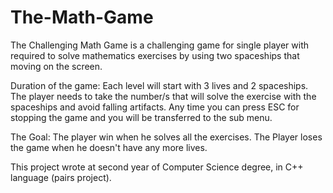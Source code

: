 # The-Math-Game

The Challenging Math Game is a challenging game for single player with required to solve mathematics exercises by using two spaceships that moving on the screen.

Duration of the game:
Each level will start with 3 lives and 2 spaceships.
The player needs to take the number/s that will solve the exercise with the spaceships and avoid falling artifacts.
Any time you can press ESC for stopping the game and you will be transferred to the sub menu.

The Goal:
The player win when he solves all the exercises.
The Player loses the game when he doesn't have any more lives.

This project wrote at second year of Computer Science degree, in C++ language (pairs project).

